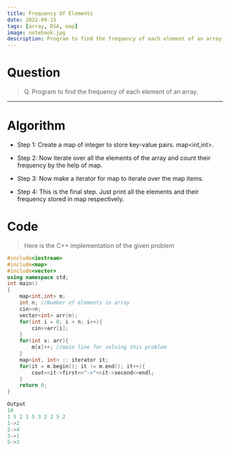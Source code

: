 ```yaml
---
title: Frequency Of Elements
date: 2022-09-15
tags: [array, DSA, map]
image: notebook.jpg
description: Program to find the frequency of each element of an array
---
```


# Question
> Q. Program to find the frequency of each element of an array.
---
# Algorithm

- Step 1: Create a map of integer to store key-value pairs. map<int,int>.

- Step 2: Now iterate over all the elements of the array and count their frequency by the help of map.

- Step 3: Now make a iterator for map to iterate over the map items.

- Step 4: This is the final step. Just print all the elements and their frequency stored in map respectively.

# Code
> Here is the C++ implementation of the given problem

```cpp
#include<iostream>
#include<map>
#include<vector>
using namespace std;
int main()
{
    map<int,int> m;
    int n; //Number of elements in array
    cin>>n;
    vector<int> arr(n);
    for(int i = 0; i < n; i++){
        cin>>arr[i];
    }
    for(int x: arr){
        m[x]++; //main line for solving this problem
    }
    map<int, int> :: iterator it;
    for(it = m.begin(); it != m.end(); it++){
        cout<<it->first<<"->"<<it->second<<endl;
    }
    return 0;
}
```
```cpp
Output
10
1 5 2 1 5 3 2 2 5 2
1->2
2->4
3->1
5->3
```
